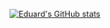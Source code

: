 [![Eduard's GitHub stats](https://github-readme-stats.vercel.app/api?username=eduardblbulyan)](https://github.com/eduardblbulyan/github-readme-stats)